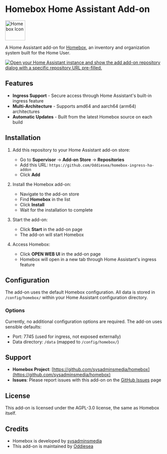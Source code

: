 # Homebox Home Assistant Add-on

<img src="https://raw.githubusercontent.com/Oddiesea/homebox-ingress-ha-addon/main/homebox/icon.png" alt="Homebox Icon" width="64" height="64">

A Home Assistant add-on for [Homebox](https://github.com/sysadminsmedia/homebox), an inventory and organization system built for the Home User.

[![Open your Home Assistant instance and show the add add-on repository dialog with a specific repository URL pre-filled.](https://my.home-assistant.io/badges/supervisor_add_addon_repository.svg)](https://my.home-assistant.io/redirect/supervisor_add_addon_repository/?repository_url=https://github.com/Oddiesea/homebox-ingress-ha-addon)

## Features

- **Ingress Support** - Secure access through Home Assistant's built-in ingress feature
- **Multi-Architecture** - Supports amd64 and aarch64 (arm64) architectures
- **Automatic Updates** - Built from the latest Homebox source on each build

## Installation

1. Add this repository to your Home Assistant add-on store:
   - Go to **Supervisor** → **Add-on Store** → **Repositories**
   - Add this URL: `https://github.com/Oddiesea/homebox-ingress-ha-addon`
   - Click **Add**

2. Install the Homebox add-on:
   - Navigate to the add-on store
   - Find **Homebox** in the list
   - Click **Install**
   - Wait for the installation to complete

3. Start the add-on:
   - Click **Start** in the add-on page
   - The add-on will start Homebox

4. Access Homebox:
   - Click **OPEN WEB UI** in the add-on page
   - Homebox will open in a new tab through Home Assistant's ingress feature

## Configuration

The add-on uses the default Homebox configuration. All data is stored in `/config/homebox/` within your Home Assistant configuration directory.

### Options

Currently, no additional configuration options are required. The add-on uses sensible defaults:
- Port: 7745 (used for ingress, not exposed externally)
- Data directory: `/data` (mapped to `/config/homebox/`)


## Support

- **Homebox Project**: [https://github.com/sysadminsmedia/homebox](https://github.com/sysadminsmedia/homebox)
- **Issues**: Please report issues with this add-on on the [GitHub Issues](https://github.com/Oddiesea/homebox-ingress-ha-addon/issues) page

## License

This add-on is licensed under the AGPL-3.0 license, the same as Homebox itself.

## Credits

- Homebox is developed by [sysadminsmedia](https://github.com/sysadminsmedia/homebox)
- This add-on is maintained by [Oddiesea](https://github.com/Oddiesea)

